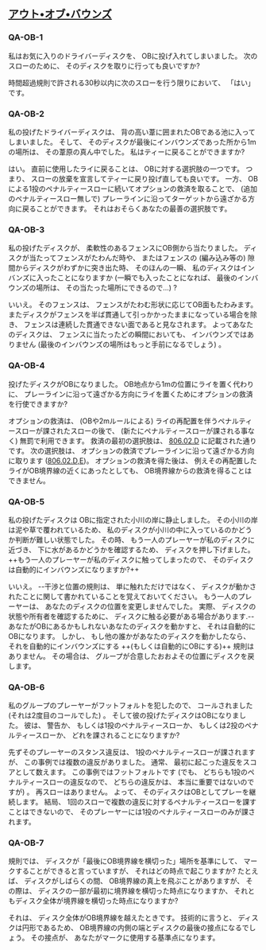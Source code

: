 ## [アウト•オブ•バウンズ](80602)

### QA-OB-1
私はお気に入りのドライバーディスクを、
OBに投げ入れてしまいました。
次のスローのために、
そのディスクを取りに行っても良いですか?

時間超過規則で許される30秒以内に次のスローを行う限りにおいて、
「はい」です。

### QA-OB-2
私の投げたドライバーディスクは、
背の高い葦に囲まれたOBである池に入ってしまいました。
そして、
そのディスクが最後にインバウンズであった所から1mの場所は、
その葦原の真ん中でした。
私はティーに戻ることができますか?

はい。
直前に使用したライに戻ることは、
OBに対する選択肢の一つです。
つまり、
スローの放棄を宣言してティーに戻り投げ直しても良いです。
一方、
OBによる1投のペナルティースローに続いてオプションの救済を取ることで、
(追加のペナルティースロー無しで)
プレーラインに沿ってターゲットから遠ざかる方向に戻ることができます。
それはおそらくあなたの最善の選択肢です。

### QA-OB-3
私の投げたディスクが、
柔軟性のあるフェンスにOB側から当たりました。
ディスクが当たってフェンスがたわんだ時や、
またはフェンスの
(編み込み等の)
隙間からディスクがわずかに突き出た時、
そのほんの一瞬、
私のディスクはインバンズに入ったことになりますか
(一瞬でも入ったことになれば、
最後のインバウンズの場所は、
その当たった場所にできるので...)
?

いいえ。
そのフェンスは、
フェンスがたわむ形状に応じてOB面もたわみます。
またディスクがフェンスを半ば貫通して引っかかったままになっている場合を除き、
フェンスは連続した貫通できない面であると見なされます。
よってあなたのディスクは、
フェンスに当たったどの瞬間においても、
インバウンズではありません
(最後のインバウンズの場所はもっと手前になるでしょう)
。

### QA-OB-4
投げたディスクがOBになりました。
OB地点から1mの位置にライを置く代わりに、
プレーラインに沿って遠ざかる方向にライを置くためにオプションの救済を行使できますか?

オプションの救済は、
(OBや2mルールによる)
ライの再配置を伴うペナルティースローが課されたスローの後で、
(新たにペナルティースローが課される事なく)
無罰で利用できます。
救済の最初の選択肢は、
[806.02.D](80602)
に記載された通りです。
次の選択肢は、
オプションの救済でプレーラインに沿って遠ざかる方向に取ります
([806.02.D,E](80602))。
オプションの救済を得た後は、
例えその再配置したライがOB境界線の近くにあったとしても、
OB境界線からの救済を得ることはできません。

### QA-OB-5
私の投げたディスクは
OBに指定された小川の岸に静止しました。
その小川の岸は泥や草で覆われているため、
私のディスクが小川の中に入っているのかどうか判断が難しい状態でした。
その時、
もう一人のプレーヤーが私のディスクに近づき、
下に水があるかどうかを確認するため、
ディスクを押し下げました。
++もう一人のプレーヤーが私のディスクに触ってしまったので、
そのディスクは自動的にインバウンズになりますか?++

いいえ。
--干渉と位置の規則は、
単に触れただけではなく、
ディスクが動かされたことに関して書かれていることを覚えておいてください。
もう一人のプレーヤーは、
あなたのディスクの位置を変更しませんでした。
実際、
ディスクの状態や所有者を確認するために、
ディスクに触る必要がある場合があります.--
あなたがOBにあるかもしれないあなたのディスクを動かすと、
それは自動的にOBになります。
しかし、
もし他の誰かがあなたのディスクを動かしたなら、
それを自動的にインバウンズにする
++(もしくは自動的にOBにする)++
規則はありません。
その場合は、
グループが合意したおおよその位置にディスクを戻します。

### QA-OB-6
私のグループのプレーヤーがフットフォルトを犯したので、
コールされました
(それは2度目のコールでした)
。
そして彼の投げたディスクはOBになりました。
彼は、
警告か、
もしくは1投のペナルティースローか、
もしくは2投のペナルティースローか、
どれを課されることになりますか?

先ずそのプレーヤーのスタンス違反は、
1投のペナルティースローが課されますが、
この事例では複数の違反がありました。
通常、
最初に起こった違反をスコアとして数えます。
この事例ではフットフォルトです
(でも、
どちらも1投のペナルティースローの違反なので、
どちらの違反かは、
本当に重要ではないのですが)
。
再スローはありません。
よって、
そのディスクはOBとしてプレーを継続します。
結局、
1回のスローで複数の違反に対するペナルティースローを課すことはできないので、
そのプレーヤーには1投のペナルティースローのみが課されます。

### QA-OB-7
規則では、
ディスクが「最後にOB境界線を横切った」場所を基準にして、
マークすることができると言っていますが、
それはどの時点で起こりますか?
たとえば、
ディスクがしばらくの間、
OB境界線の真上を飛ぶことがありますが、
その際は、
ディスクの一部が最初に境界線を横切った時点になりますか、
それともディスク全体が境界線を横切った時点になりますか?

それは、
ディスク全体がOB境界線を越えたときです。
技術的に言うと、
ディスクは円形であるため、
OB境界線の内側の端とディスクの最後の接点になるでしょう。
その接点が、
あなたがマークに使用する基準点になります。
